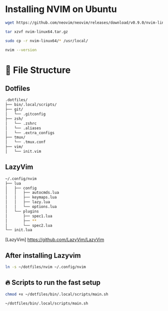 # Installing NVIM on Ubuntu 

```bash
wget https://github.com/neovim/neovim/releases/download/v0.9.0/nvim-linux64.tar.gz

tar xzvf nvim-linux64.tar.gz

sudo cp -r nvim-linux64/* /usr/local/

nvim --version
```

# 📂 File Structure

## Dotfiles

```bash
.dotfiles/
├── bin/.local/scripts/
├── git/
│   └── .gitconfig
├── zsh/
│   └── .zshrc
│   └── .aliases
│   └── .extra_configs
├── tmux/
│   └── .tmux.conf
├── vim/
│   └── init.vim
```

## LazyVim

```bash
~/.config/nvim
├── lua
│   ├── config
│   │   ├── autocmds.lua
│   │   ├── keymaps.lua
│   │   ├── lazy.lua
│   │   └── options.lua
│   └── plugins
│       ├── spec1.lua
│       ├── **
│       └── spec2.lua
└── init.lua
```

[LazyVim] https://github.com/LazyVim/LazyVim

## After installing Lazyvim

```bash
ln -s ~/dotfiles/nvim ~/.config/nvim
```

## 🔥 Scripts to run the fast setup

```bash
chmod +x ~/dotfiles/bin/.local/scripts/main.sh

~/dotfiles/bin/.local/scripts/main.sh
```